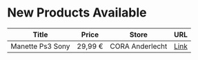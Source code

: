 # New Products Available

| Title | Price | Store | URL |
|---|---|---|---|
| Manette Ps3 Sony | 29,99 € | CORA Anderlecht | [Link](https://www.cashconverters.be/fr/accessoires-jeux-video/636795-manette-ps3-sony.html) |
